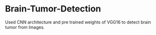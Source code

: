 # Brain-Tumor-Detection
Used CNN architecture and pre trained weights of VGG16 to detect brain tumor from Images.
